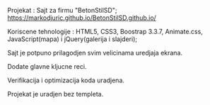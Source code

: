 Projekat : Sajt za firmu "BetonStilSD";  https://markodjuric.github.io/BetonStilSD.github.io/

Koriscene tehnologije : HTML5, CSS3, Boostrap 3.3.7, Animate.css, JavaScript(mapa) i jQuery(galerija i slajderi); 

Sajt je potpuno prilagodjen svim velicinama uredjaja ekrana.

Dodate glavne kljucne reci.

Verifikacija i optimizacija koda uradjena.

Projekat je uradjen bez templeta.


